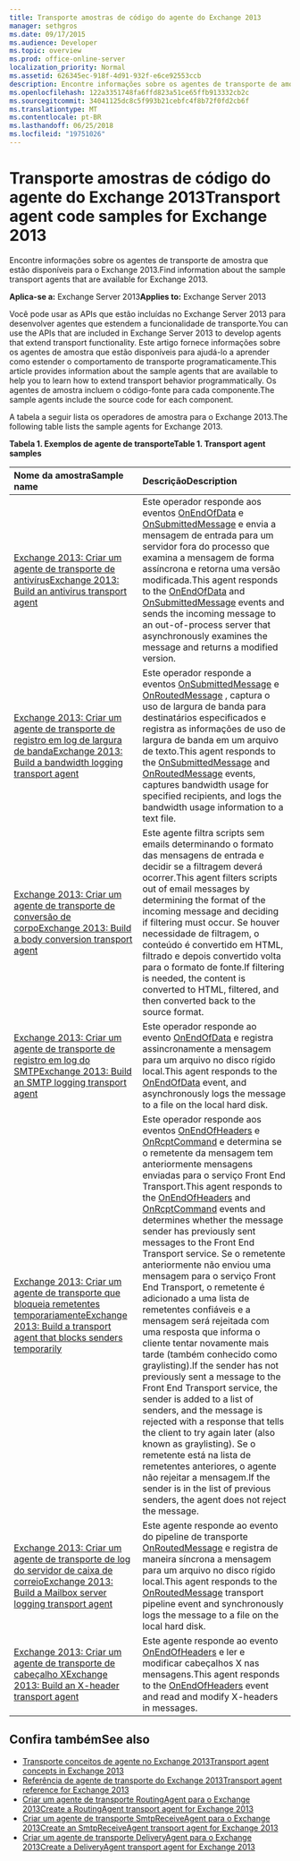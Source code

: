 ```yaml
---
title: Transporte amostras de código do agente do Exchange 2013
manager: sethgros
ms.date: 09/17/2015
ms.audience: Developer
ms.topic: overview
ms.prod: office-online-server
localization_priority: Normal
ms.assetid: 626345ec-918f-4d91-932f-e6ce92553ccb
description: Encontre informações sobre os agentes de transporte de amostra que estão disponíveis para o Exchange 2013.
ms.openlocfilehash: 122a3351748fa6ffd823a51ce65ffb913332cb2c
ms.sourcegitcommit: 34041125dc8c5f993b21cebfc4f8b72f0fd2cb6f
ms.translationtype: MT
ms.contentlocale: pt-BR
ms.lasthandoff: 06/25/2018
ms.locfileid: "19751026"
---
```

# <a name="transport-agent-code-samples-for-exchange-2013"></a><span data-ttu-id="7333e-103">Transporte amostras de código do agente do Exchange 2013</span><span class="sxs-lookup"><span data-stu-id="7333e-103">Transport agent code samples for Exchange 2013</span></span>

<span data-ttu-id="7333e-104">Encontre informações sobre os agentes de transporte de amostra que estão disponíveis para o Exchange 2013.</span><span class="sxs-lookup"><span data-stu-id="7333e-104">Find information about the sample transport agents that are available for Exchange 2013.</span></span>
  
<span data-ttu-id="7333e-105">**Aplica-se a:** Exchange Server 2013</span><span class="sxs-lookup"><span data-stu-id="7333e-105">**Applies to:** Exchange Server 2013</span></span>
  
<span data-ttu-id="7333e-106">Você pode usar as APIs que estão incluídas no Exchange Server 2013 para desenvolver agentes que estendem a funcionalidade de transporte.</span><span class="sxs-lookup"><span data-stu-id="7333e-106">You can use the APIs that are included in Exchange Server 2013 to develop agents that extend transport functionality.</span></span> <span data-ttu-id="7333e-107">Este artigo fornece informações sobre os agentes de amostra que estão disponíveis para ajudá-lo a aprender como estender o comportamento de transporte programaticamente.</span><span class="sxs-lookup"><span data-stu-id="7333e-107">This article provides information about the sample agents that are available to help you to learn how to extend transport behavior programmatically.</span></span> <span data-ttu-id="7333e-108">Os agentes de amostra incluem o código-fonte para cada componente.</span><span class="sxs-lookup"><span data-stu-id="7333e-108">The sample agents include the source code for each component.</span></span> 
  
<span data-ttu-id="7333e-109">A tabela a seguir lista os operadores de amostra para o Exchange 2013.</span><span class="sxs-lookup"><span data-stu-id="7333e-109">The following table lists the sample agents for Exchange 2013.</span></span>
  
<span data-ttu-id="7333e-110">**Tabela 1. Exemplos de agente de transporte**</span><span class="sxs-lookup"><span data-stu-id="7333e-110">**Table 1. Transport agent samples**</span></span>

|<span data-ttu-id="7333e-111">**Nome da amostra**</span><span class="sxs-lookup"><span data-stu-id="7333e-111">**Sample name**</span></span>|<span data-ttu-id="7333e-112">**Descrição**</span><span class="sxs-lookup"><span data-stu-id="7333e-112">**Description**</span></span>|
|:-----|:-----|
|[<span data-ttu-id="7333e-113">Exchange 2013: Criar um agente de transporte de antivírus</span><span class="sxs-lookup"><span data-stu-id="7333e-113">Exchange 2013: Build an antivirus transport agent</span></span>](http://code.msdn.microsoft.com/Exchange/Exchange-2013-Build-an-6e544269) <br/> |<span data-ttu-id="7333e-114">Este operador responde aos eventos [OnEndOfData](https://msdn.microsoft.com/library/Microsoft.Exchange.Data.Transport.Smtp.SmtpReceiveAgent.OnEndOfData.aspx) e [OnSubmittedMessage](https://msdn.microsoft.com/library/Microsoft.Exchange.Data.Transport.Routing.RoutingAgent.OnSubmittedMessage.aspx) e envia a mensagem de entrada para um servidor fora do processo que examina a mensagem de forma assíncrona e retorna uma versão modificada.</span><span class="sxs-lookup"><span data-stu-id="7333e-114">This agent responds to the [OnEndOfData](https://msdn.microsoft.com/library/Microsoft.Exchange.Data.Transport.Smtp.SmtpReceiveAgent.OnEndOfData.aspx) and [OnSubmittedMessage](https://msdn.microsoft.com/library/Microsoft.Exchange.Data.Transport.Routing.RoutingAgent.OnSubmittedMessage.aspx) events and sends the incoming message to an out-of-process server that asynchronously examines the message and returns a modified version.</span></span>  <br/> |
|[<span data-ttu-id="7333e-115">Exchange 2013: Criar um agente de transporte de registro em log de largura de banda</span><span class="sxs-lookup"><span data-stu-id="7333e-115">Exchange 2013: Build a bandwidth logging transport agent</span></span>](http://code.msdn.microsoft.com/Exchange/Exchange-2013-Build-a-d61a4aaa) <br/> |<span data-ttu-id="7333e-116">Este operador responde a eventos [OnSubmittedMessage](https://msdn.microsoft.com/library/Microsoft.Exchange.Data.Transport.Routing.RoutingAgent.OnSubmittedMessage.aspx) e [OnRoutedMessage](https://msdn.microsoft.com/library/Microsoft.Exchange.Data.Transport.Routing.RoutingAgent.OnRoutedMessage.aspx) , captura o uso de largura de banda para destinatários especificados e registra as informações de uso de largura de banda em um arquivo de texto.</span><span class="sxs-lookup"><span data-stu-id="7333e-116">This agent responds to the [OnSubmittedMessage](https://msdn.microsoft.com/library/Microsoft.Exchange.Data.Transport.Routing.RoutingAgent.OnSubmittedMessage.aspx) and [OnRoutedMessage](https://msdn.microsoft.com/library/Microsoft.Exchange.Data.Transport.Routing.RoutingAgent.OnRoutedMessage.aspx) events, captures bandwidth usage for specified recipients, and logs the bandwidth usage information to a text file.</span></span>  <br/> |
|[<span data-ttu-id="7333e-117">Exchange 2013: Criar um agente de transporte de conversão de corpo</span><span class="sxs-lookup"><span data-stu-id="7333e-117">Exchange 2013: Build a body conversion transport agent</span></span>](http://code.msdn.microsoft.com/Exchange/Exchange-2013-Build-a-body-ed36ecb0) <br/> |<span data-ttu-id="7333e-118">Este agente filtra scripts sem emails determinando o formato das mensagens de entrada e decidir se a filtragem deverá ocorrer.</span><span class="sxs-lookup"><span data-stu-id="7333e-118">This agent filters scripts out of email messages by determining the format of the incoming message and deciding if filtering must occur.</span></span> <span data-ttu-id="7333e-119">Se houver necessidade de filtragem, o conteúdo é convertido em HTML, filtrado e depois convertido volta para o formato de fonte.</span><span class="sxs-lookup"><span data-stu-id="7333e-119">If filtering is needed, the content is converted to HTML, filtered, and then converted back to the source format.</span></span>  <br/> |
|[<span data-ttu-id="7333e-120">Exchange 2013: Criar um agente de transporte de registro em log do SMTP</span><span class="sxs-lookup"><span data-stu-id="7333e-120">Exchange 2013: Build an SMTP logging transport agent</span></span>](http://code.msdn.microsoft.com/Exchange/Exchange-2013-Build-an-fc23dc33) <br/> |<span data-ttu-id="7333e-121">Este operador responde ao evento [OnEndOfData](https://msdn.microsoft.com/library/Microsoft.Exchange.Data.Transport.Smtp.SmtpReceiveAgent.OnEndOfData.aspx) e registra assincronamente a mensagem para um arquivo no disco rígido local.</span><span class="sxs-lookup"><span data-stu-id="7333e-121">This agent responds to the [OnEndOfData](https://msdn.microsoft.com/library/Microsoft.Exchange.Data.Transport.Smtp.SmtpReceiveAgent.OnEndOfData.aspx) event, and asynchronously logs the message to a file on the local hard disk.</span></span>  <br/> |
|[<span data-ttu-id="7333e-122">Exchange 2013: Criar um agente de transporte que bloqueia remetentes temporariamente</span><span class="sxs-lookup"><span data-stu-id="7333e-122">Exchange 2013: Build a transport agent that blocks senders temporarily</span></span>](http://code.msdn.microsoft.com/Exchange/Exchange-2013-Build-a-52a767d8) <br/> |<span data-ttu-id="7333e-123">Este operador responde aos eventos [OnEndOfHeaders](https://msdn.microsoft.com/library/Microsoft.Exchange.Data.Transport.Smtp.SmtpReceiveAgent.OnEndOfHeaders.aspx) e [OnRcptCommand](https://msdn.microsoft.com/library/Microsoft.Exchange.Data.Transport.Smtp.SmtpReceiveAgent.OnRcptCommand.aspx) e determina se o remetente da mensagem tem anteriormente mensagens enviadas para o serviço Front End Transport.</span><span class="sxs-lookup"><span data-stu-id="7333e-123">This agent responds to the [OnEndOfHeaders](https://msdn.microsoft.com/library/Microsoft.Exchange.Data.Transport.Smtp.SmtpReceiveAgent.OnEndOfHeaders.aspx) and [OnRcptCommand](https://msdn.microsoft.com/library/Microsoft.Exchange.Data.Transport.Smtp.SmtpReceiveAgent.OnRcptCommand.aspx) events and determines whether the message sender has previously sent messages to the Front End Transport service.</span></span> <span data-ttu-id="7333e-124">Se o remetente anteriormente não enviou uma mensagem para o serviço Front End Transport, o remetente é adicionado a uma lista de remetentes confiáveis e a mensagem será rejeitada com uma resposta que informa o cliente tentar novamente mais tarde (também conhecido como graylisting).</span><span class="sxs-lookup"><span data-stu-id="7333e-124">If the sender has not previously sent a message to the Front End Transport service, the sender is added to a list of senders, and the message is rejected with a response that tells the client to try again later (also known as graylisting).</span></span> <span data-ttu-id="7333e-125">Se o remetente está na lista de remetentes anteriores, o agente não rejeitar a mensagem.</span><span class="sxs-lookup"><span data-stu-id="7333e-125">If the sender is in the list of previous senders, the agent does not reject the message.</span></span>  <br/> |
|[<span data-ttu-id="7333e-126">Exchange 2013: Criar um agente de transporte de log do servidor de caixa de correio</span><span class="sxs-lookup"><span data-stu-id="7333e-126">Exchange 2013: Build a Mailbox server logging transport agent</span></span>](http://code.msdn.microsoft.com/Exchange/Exchange-2013-Build-a-fc8632e5) <br/> |<span data-ttu-id="7333e-127">Este agente responde ao evento do pipeline de transporte [OnRoutedMessage](https://msdn.microsoft.com/library/Microsoft.Exchange.Data.Transport.Routing.RoutingAgent.OnRoutedMessage.aspx) e registra de maneira síncrona a mensagem para um arquivo no disco rígido local.</span><span class="sxs-lookup"><span data-stu-id="7333e-127">This agent responds to the [OnRoutedMessage](https://msdn.microsoft.com/library/Microsoft.Exchange.Data.Transport.Routing.RoutingAgent.OnRoutedMessage.aspx) transport pipeline event and synchronously logs the message to a file on the local hard disk.</span></span>  <br/> |
|[<span data-ttu-id="7333e-128">Exchange 2013: Criar um agente de transporte de cabeçalho X</span><span class="sxs-lookup"><span data-stu-id="7333e-128">Exchange 2013: Build an X-header transport agent</span></span>](http://code.msdn.microsoft.com/Exchange/Exchange-2013-Build-an-32f62f5a) <br/> |<span data-ttu-id="7333e-129">Este agente responde ao evento [OnEndOfHeaders](https://msdn.microsoft.com/library/Microsoft.Exchange.Data.Transport.Smtp.SmtpReceiveAgent.OnEndOfHeaders.aspx) e ler e modificar cabeçalhos X nas mensagens.</span><span class="sxs-lookup"><span data-stu-id="7333e-129">This agent responds to the [OnEndOfHeaders](https://msdn.microsoft.com/library/Microsoft.Exchange.Data.Transport.Smtp.SmtpReceiveAgent.OnEndOfHeaders.aspx) event and read and modify X-headers in messages.</span></span>  <br/> |
   
## <a name="see-also"></a><span data-ttu-id="7333e-130">Confira também</span><span class="sxs-lookup"><span data-stu-id="7333e-130">See also</span></span>

- [<span data-ttu-id="7333e-131">Transporte conceitos de agente no Exchange 2013</span><span class="sxs-lookup"><span data-stu-id="7333e-131">Transport agent concepts in Exchange 2013</span></span>](transport-agent-concepts-in-exchange-2013.md)    
- [<span data-ttu-id="7333e-132">Referência de agente de transporte do Exchange 2013</span><span class="sxs-lookup"><span data-stu-id="7333e-132">Transport agent reference for Exchange 2013</span></span>](transport-agent-reference-for-exchange-2013.md)    
- [<span data-ttu-id="7333e-133">Criar um agente de transporte RoutingAgent para o Exchange 2013</span><span class="sxs-lookup"><span data-stu-id="7333e-133">Create a RoutingAgent transport agent for Exchange 2013</span></span>](how-to-create-a-routingagent-transport-agent-for-exchange-2013.md)   
- [<span data-ttu-id="7333e-134">Criar um agente de transporte SmtpReceiveAgent para o Exchange 2013</span><span class="sxs-lookup"><span data-stu-id="7333e-134">Create an SmtpReceiveAgent transport agent for Exchange 2013</span></span>](how-to-create-an-smtpreceiveagent-transport-agent-for-exchange-2013.md)    
- [<span data-ttu-id="7333e-135">Criar um agente de transporte DeliveryAgent para o Exchange 2013</span><span class="sxs-lookup"><span data-stu-id="7333e-135">Create a DeliveryAgent transport agent for Exchange 2013</span></span>](how-to-create-a-deliveryagent-transport-agent-for-exchange-2013.md)
    

